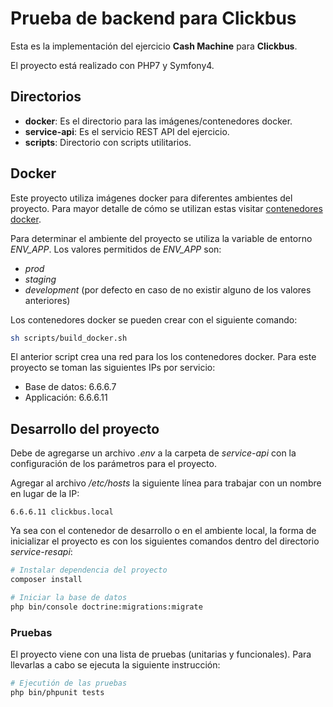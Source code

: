 # Prueba de backend para Clickbus
Esta es la implementación del ejercicio **Cash Machine** para **Clickbus**.

El proyecto está realizado con PHP7 y Symfony4.

## Directorios
* **docker**: Es el directorio para las imágenes/contenedores docker.
* **service-api**: Es el servicio REST API del ejercicio.
* **scripts**: Directorio con scripts utilitarios.

## Docker
Este proyecto utiliza imágenes docker para diferentes ambientes del proyecto. Para mayor detalle de cómo se utilizan estas visitar [contenedores docker](docker/README.md).

Para determinar el ambiente del proyecto se utiliza la variable de entorno *ENV_APP*. Los valores permitidos de *ENV_APP* son:
* *prod*
* *staging*
* *development* (por defecto en caso de no existir alguno de los valores anteriores)

Los contenedores docker se pueden crear con el siguiente comando:
```bash
sh scripts/build_docker.sh
```
El anterior script crea una red para los los contenedores docker. Para este proyecto se toman las siguientes IPs por servicio:
* Base de datos: 6.6.6.7
* Applicación: 6.6.6.11

## Desarrollo del proyecto
Debe de agregarse un archivo *.env* a la carpeta de *service-api* con la configuración de los parámetros para el proyecto.

Agregar al archivo */etc/hosts* la siguiente línea para trabajar con un nombre en lugar de la IP:
```
6.6.6.11 clickbus.local
```

Ya sea con el contenedor de desarrollo o en el ambiente local, la forma de inicializar el proyecto es con los siguientes comandos dentro del directorio *service-resapi*:
```bash
# Instalar dependencia del proyecto
composer install
```

```bash
# Iniciar la base de datos
php bin/console doctrine:migrations:migrate
```

### Pruebas
El proyecto viene con una lista de pruebas (unitarias y funcionales). Para llevarlas a cabo se ejecuta la siguiente instrucción:
```bash
# Ejecutión de las pruebas
php bin/phpunit tests
```
